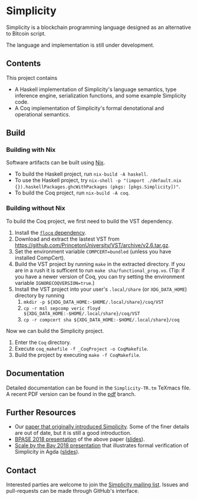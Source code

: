 # Simplicity

Simplicity is a blockchain programming language designed as an alternative to Bitcoin script.

The language and implementation is still under development.

## Contents

This project contains

* A Haskell implementation of Simplicity's language semantics, type inference engine, serialization functions, and some example Simplicity code.
* A Coq implementation of Simplicity's formal denotational and operational semantics.

## Build

### Building with Nix

Software artifacts can be built using [Nix](https://nixos.org/nix/).

* To build the Haskell project, run `nix-build -A haskell`.
* To use the Haskell project, try `nix-shell -p "(import ./default.nix {}).haskellPackages.ghcWithPackages (pkgs: [pkgs.Simplicity])"`.
* To build the Coq project, run `nix-build -A coq`.

### Building without Nix

To build the Coq project, we first need to build the VST dependency.

1. Install the [`flocq` dependency](http://coq.io/opam/coq-flocq.3.3.1.html).
1. Download and extract the lastest VST from <https://github.com/PrincetonUniversity/VST/archive/v2.6.tar.gz>.
1. Set the environment variable `COMPCERT=bundled` (unless you have installed CompCert).
1. Build the VST project by running `make` in the extracted directory.  If you are in a rush it is sufficent to run `make sha/functional_prog.vo`.
(Tip: if you have a newer version of Coq, you can try setting the environment variable `IGNORECOQVERSION=true`.)
1. Install the VST project into your user's `.local/share` (or `XDG_DATA_HOME`) directory by running
    1. `mkdir -p ${XDG_DATA_HOME:-$HOME/.local/share}/coq/VST`
    1. `cp -r msl sepcomp veric floyd ${XDG_DATA_HOME:-$HOME/.local/share}/coq/VST`
    1. `cp -r compcert sha ${XDG_DATA_HOME:-$HOME/.local/share}/coq`

Now we can build the Simplicity project.
1. Enter the `Coq` directory.
1. Execute `coq_makefile -f _CoqProject -o CoqMakefile`.
1. Build the project by executing `make -f CoqMakefile`.

## Documentation

Detailed documentation can be found in the `Simplicity-TR.tm` TeXmacs file.
A recent PDF version can be found in the [pdf](https://github.com/ElementsProject/simplicity/blob/pdf/Simplicity-TR.pdf) branch.

## Further Resources

* Our [paper that originally introduced Simplicity](https://arxiv.org/abs/1711.03028).  Some of the finer details are out of date, but it is still a good introduction.
* [BPASE 2018 presentation](https://youtu.be/VOeUq3oR2fk) of the above paper ([slides](https://cyber.stanford.edu/sites/g/files/sbiybj9936/f/slides-bpase-2018.pdf)).
* [Scale by the Bay 2018 presentation](https://youtu.be/M4XnDrRIKx8) that illustrates formal verification of Simplicity in Agda ([slides](https://lists.ozlabs.org/pipermail/simplicity/2018/000011.html)).

## Contact

Interested parties are welcome to join the [Simplicity mailing list](https://lists.ozlabs.org/listinfo/simplicity).
Issues and pull-requests can be made through GitHub's interface.
